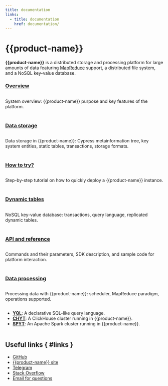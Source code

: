 ```yaml
---
title: documentation
links:
  - title: documentation
    href: documentation/
---
```


# {{product-name}}

<style scoped>
.grid-container {
  display: grid;
  grid-template-columns: repeat(auto-fit, minmax(300px, 1fr));
  column-gap: 50px;
  row-gap: 20px;
}
.grid-item {
  display: flex;
  flex-direction: column;
}
h2 {
  padding-top: 32px !important;
  margin-top: 0 !important;
}
h3 {
  padding-top: 8px !important;
  margin-top: 0 !important;
}
</style>

**{{product-name}}** is a distributed storage and processing platform for large amounts of data featuring [MapReduce](http://en.wikipedia.org/wiki/MapReduce) support, a distributed file system, and a NoSQL key-value database.


<div class="grid-container">
    <div class="grid-item">
        <h3><a lang="en" href="overview/about">Overview</a></h3>
        <p>System overview: {{product-name}} purpose and key features of the platform.</p>
    </div>
    <div class="grid-item">
        <h3><a lang="en" href="user-guide/storage/cypress">Data storage</a></h3>
        <p>Data storage in {{product-name}}: Cypress metainformation tree, key system entities, static tables, transactions, storage formats.</p>
    </div>
    <div class="grid-item">
        <h3><a lang="en" href="overview/try-yt">How to try?</a></h3>
        <p>Step-by-step tutorial on how to quickly deploy a {{product-name}} instance.</p>
    </div>
    <div class="grid-item">
        <h3><a lang="en" href="user-guide/dynamic-tables/overview">Dynamic tables</a></h3>
        <p>NoSQL key-value database: transactions, query language, replicated dynamic tables.</p>
    </div>
    <div class="grid-item">
        <h3><a lang="en" href="api/commands">API and reference</a></h3>
        <p>Commands and their parameters, SDK description, and sample code for platform interaction.</p>
    </div>
    <div class="grid-item">
        <h3><a lang="en" href="user-guide/data-processing/scheduler/scheduler-and-pools">Data processing</a></h3>
        <p>Processing data with {{product-name}}: scheduler, MapReduce paradigm, operations supported.</p>
        <ul>
            <li><b><a lang="en" href="yql/index">YQL</a></b>: A declarative SQL-like query language.</li>
            <li><b><a lang="en" href="user-guide/data-processing/chyt/about-chyt">CHYT</a></b>: A ClickHouse cluster running in {{product-name}}.</li>
            <li><b><a lang="en" href="user-guide/data-processing/spyt/overview">SPYT</a></b>: An Apache Spark cluster running in {{product-name}}.</li>
        </ul>
    </div>


</div>

## Useful links { #links }

* [GitHub](https://github.com/ytsaurus/ytsaurus)
* [{{product-name}} site](https://ytsaurus.tech)
* [Telegram](https://t.me/ytsaurus)
* [Stack Overflow](https://stackoverflow.com/tags/ytsaurus)
* [Email for questions](mailto:community@ytsaurus.tech)

